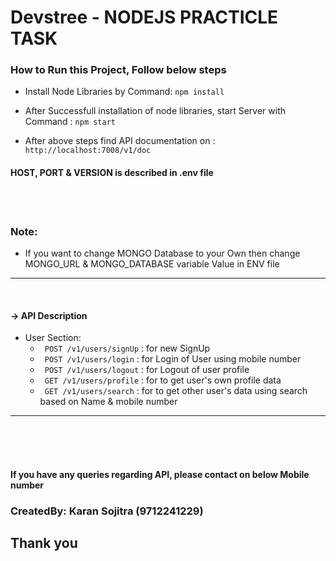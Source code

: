 # Devstree - NODEJS PRACTICLE TASK
### How to Run this Project, Follow below steps
- Install Node Libraries by Command: ```npm install```
- After Successfull installation of node libraries, start Server with Command :  ```npm start```

- After above steps find API documentation on : ```http://localhost:7008/v1/doc```

#### HOST, PORT & VERSION is described in .env file
<br>
<br>

### Note: 
- If you want to change MONGO Database to your Own then change MONGO_URL & MONGO_DATABASE variable Value in ENV file
---------------------------------------------------
<br>

#### -> API Description
  - User Section: 
    - ``` POST /v1/users/signUp``` : for new SignUp
    - ``` POST /v1/users/login``` : for Login of User using mobile number
    - ``` POST /v1/users/logout``` : for Logout of user profile
    - ``` GET /v1/users/profile``` : for to get user's own profile data
    - ``` GET /v1/users/search``` : for to get other user's data using search based on Name & mobile number
---------------

<br>
<br>
<br>


#### If you have any queries regarding API, please contact on below Mobile number


### CreatedBy: Karan Sojitra (9712241229)

## Thank you